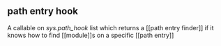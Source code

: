 ## **path entry hook**
A callable on *sys.path_hook* list which returns a [[path entry finder]] if it knows how to find [[module]]s on a specific [[path entry]]